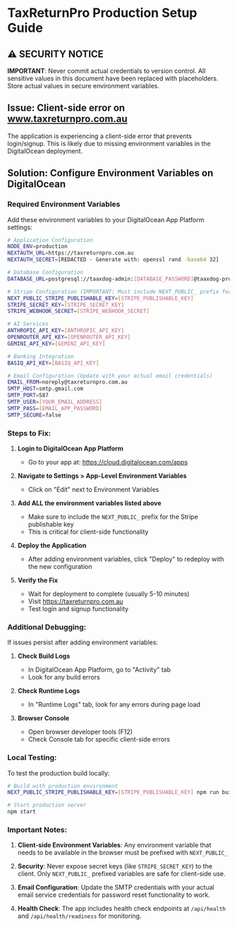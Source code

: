 # TaxReturnPro Production Setup Guide

## ⚠️ SECURITY NOTICE

**IMPORTANT**: Never commit actual credentials to version control. All sensitive
values in this document have been replaced with placeholders. Store actual
values in secure environment variables.

## Issue: Client-side error on www.taxreturnpro.com.au

The application is experiencing a client-side error that prevents login/signup.
This is likely due to missing environment variables in the DigitalOcean
deployment.

## Solution: Configure Environment Variables on DigitalOcean

### Required Environment Variables

Add these environment variables to your DigitalOcean App Platform settings:

```bash
# Application Configuration
NODE_ENV=production
NEXTAUTH_URL=https://taxreturnpro.com.au
NEXTAUTH_SECRET=[REDACTED - Generate with: openssl rand -base64 32]

# Database Configuration
DATABASE_URL=postgresql://taaxdog-admin:[DATABASE_PASSWORD]@taaxdog-production-do-user-23438582-0.d.db.ondigitalocean.com:25060/taaxdog-production?sslmode=require

# Stripe Configuration (IMPORTANT: Must include NEXT_PUBLIC_ prefix for client-side)
NEXT_PUBLIC_STRIPE_PUBLISHABLE_KEY=[STRIPE_PUBLISHABLE_KEY]
STRIPE_SECRET_KEY=[STRIPE_SECRET_KEY]
STRIPE_WEBHOOK_SECRET=[STRIPE_WEBHOOK_SECRET]

# AI Services
ANTHROPIC_API_KEY=[ANTHROPIC_API_KEY]
OPENROUTER_API_KEY=[OPENROUTER_API_KEY]
GEMINI_API_KEY=[GEMINI_API_KEY]

# Banking Integration
BASIQ_API_KEY=[BASIQ_API_KEY]

# Email Configuration (Update with your actual email credentials)
EMAIL_FROM=noreply@taxreturnpro.com.au
SMTP_HOST=smtp.gmail.com
SMTP_PORT=587
SMTP_USER=[YOUR_EMAIL_ADDRESS]
SMTP_PASS=[EMAIL_APP_PASSWORD]
SMTP_SECURE=false
```

### Steps to Fix:

1. **Login to DigitalOcean App Platform**
   - Go to your app at: https://cloud.digitalocean.com/apps

2. **Navigate to Settings > App-Level Environment Variables**
   - Click on "Edit" next to Environment Variables

3. **Add ALL the environment variables listed above**
   - Make sure to include the `NEXT_PUBLIC_` prefix for the Stripe publishable
     key
   - This is critical for client-side functionality

4. **Deploy the Application**
   - After adding environment variables, click "Deploy" to redeploy with the new
     configuration

5. **Verify the Fix**
   - Wait for deployment to complete (usually 5-10 minutes)
   - Visit https://taxreturnpro.com.au
   - Test login and signup functionality

### Additional Debugging:

If issues persist after adding environment variables:

1. **Check Build Logs**
   - In DigitalOcean App Platform, go to "Activity" tab
   - Look for any build errors

2. **Check Runtime Logs**
   - In "Runtime Logs" tab, look for any errors during page load

3. **Browser Console**
   - Open browser developer tools (F12)
   - Check Console tab for specific client-side errors

### Local Testing:

To test the production build locally:

```bash
# Build with production environment
NEXT_PUBLIC_STRIPE_PUBLISHABLE_KEY=[STRIPE_PUBLISHABLE_KEY] npm run build

# Start production server
npm start
```

### Important Notes:

1. **Client-side Environment Variables**: Any environment variable that needs to
   be available in the browser must be prefixed with `NEXT_PUBLIC_`

2. **Security**: Never expose secret keys (like `STRIPE_SECRET_KEY`) to the
   client. Only `NEXT_PUBLIC_` prefixed variables are safe for client-side use.

3. **Email Configuration**: Update the SMTP credentials with your actual email
   service credentials for password reset functionality to work.

4. **Health Check**: The app includes health check endpoints at `/api/health`
   and `/api/health/readiness` for monitoring.
